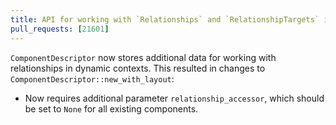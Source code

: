 ```yaml
---
title: API for working with `Relationships` and `RelationshipTargets` in type-erased contexts
pull_requests: [21601]
---
```


`ComponentDescriptor` now stores additional data for working with relationships in dynamic contexts.
This resulted in changes to `ComponentDescriptor::new_with_layout`:
- Now requires additional parameter `relationship_accessor`, which should be set to `None` for all existing components.
